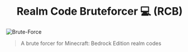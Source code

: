 <h1 align="center">Realm Code Bruteforcer 💻 (RCB)</h1>
<p>
  <img alt="Brute-Force" src="https://img.shields.io/badge/Brute-Force-red?style=for-the-badge" />
</p>


> A brute forcer for Minecraft: Bedrock Edition realm codes

